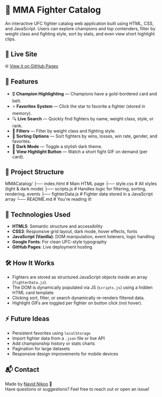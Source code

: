 # 🥋 MMA Fighter Catalog

An interactive UFC fighter catalog web application built using HTML, CSS, and JavaScript. Users can explore champions and top contenders, filter by weight class and fighting style, sort by stats, and even view short highlight clips.

## 🚀 Live Site
🌐 [View it on GitHub Pages](https://navidnikoo.github.io/MMACatalog/)

## 📸 Features

- 🎖️ **Champion Highlighting** — Champions have a gold-bordered card and belt.
- ⭐ **Favorites System** — Click the star to favorite a fighter (stored in memory).
- 🔍 **Live Search** — Quickly find fighters by name, weight class, style, or rank.
- 🥋 **Filters** — Filter by weight class and fighting style.
- 🧮 **Sorting Options** — Sort fighters by wins, losses, win rate, gender, and favorites.
- 🌙 **Dark Mode** — Toggle a stylish dark theme.
- 🎥 **View Highlight Button** — Watch a short fight GIF on demand (per card).

## 📁 Project Structure

MMACatalog/ ├── index.html # Main HTML page ├── style.css # All styles (light & dark mode) ├── scripts.js # Handles logic for filtering, sorting, rendering, events ├── fighterData.js # Fighter data stored in a JavaScript array └── README.md # You're reading it!


## 🧠 Technologies Used

- **HTML5**: Semantic structure and accessibility
- **CSS3**: Responsive grid layout, dark mode, hover effects, fonts
- **JavaScript (Vanilla)**: DOM manipulation, event listeners, logic handling
- **Google Fonts**: For clean UFC-style typography
- **GitHub Pages**: Live deployment hosting

## 🛠 How It Works

- Fighters are stored as structured JavaScript objects inside an array (`fighterData.js`).
- The DOM is dynamically populated via JS (`scripts.js`) using a hidden HTML card template.
- Clicking sort, filter, or search dynamically re-renders filtered data.
- Highlight GIFs are toggled per fighter on button click (not hover).

## ⚡ Future Ideas

- Persistent favorites using `localStorage`
- Import fighter data from a `.json` file or live API
- Add championship history or stats charts
- Pagination for large datasets
- Responsive design improvements for mobile devices

## 📬 Contact

Made by [Navid Nikoo](https://github.com/navidnikoo) 💪  
Have questions or suggestions? Feel free to reach out or open an issue!

